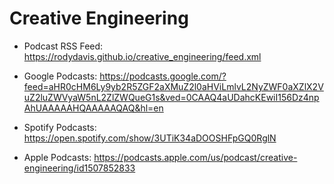 # Creative Engineering

- Podcast RSS Feed:
https://rodydavis.github.io/creative_engineering/feed.xml

- Google Podcasts:
https://podcasts.google.com/?feed=aHR0cHM6Ly9yb2R5ZGF2aXMuZ2l0aHViLmlvL2NyZWF0aXZlX2VuZ2luZWVyaW5nL2ZlZWQueG1s&ved=0CAAQ4aUDahcKEwiI156Dz4npAhUAAAAAHQAAAAAQAQ&hl=en

- Spotify Podcasts:
https://open.spotify.com/show/3UTiK34aDOOSHFpGQ0RglN

- Apple Podcasts:
https://podcasts.apple.com/us/podcast/creative-engineering/id1507852833

